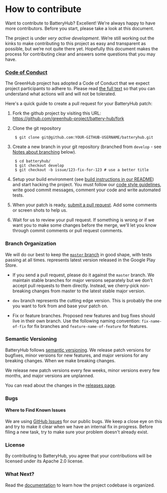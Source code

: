 # How to contribute

Want to contribute to BatteryHub? Excellent! We're always happy to have more contributors. Before you start, please take a look at this document. 

The project is under *very active development*. We’re still working out the kinks to make contributing to this project as easy and transparent as possible, but we’re not quite there yet. Hopefully this document makes the process for contributing clear and answers some questions that you may have.


### [Code of Conduct](CODE_OF_CONDUCT.md)

The GreenHub project has adopted a Code of Conduct that we expect project participants to adhere to. Please read [the full text](CODE_OF_CONDUCT.md) so that you can understand what actions will and will not be tolerated.

Here's a quick guide to create a pull request for your BatteryHub patch:

1. Fork the github project by visiting this URL: https://github.com/greenhub-project/battery-hub/fork

2. Clone the git repository

        $ git clone git@github.com:YOUR-GITHUB-USERNAME/batteryhub.git

3. Create a new branch in your git repository (branched from `develop` - see [Notes about branching](#branching) below).

        $ cd batteryhub/
        $ git checkout develop
        $ git checkout -b issue/123-fix-for-123 # use a better title

4. Setup your build environment (see [build instructions in our README](README.md#build-instructions)) and start hacking the project. You must follow our [code style guidelines](CODESTYLE.md), write good commit messages, comment your code and write automated tests.

5. When your patch is ready, [submit a pull request](https://github.com/greenhub-project/batteryhub/compare/). Add some comments or screen shots to help us.

6. Wait for us to review your pull request. If something is wrong or if we want you to make some changes before the merge, we'll let you know through commit comments or pull request comments.

### Branch Organization

We will do our best to keep the [`master` branch](https://github.com/greenhub-project/batteryhub/tree/master) in good shape, with tests passing at all times. represents latest version released in the Google Play Store.

- If you send a pull request, please do it against the `master` branch. We maintain stable branches for major versions separately but we don't accept pull requests to them directly. Instead, we cherry-pick non-breaking changes from master to the latest stable major version.

- `dev` branch represents the cutting edge version. This is probably the one you want to fork from and base your patch on.

- Fix or feature branches. Proposed new features and bug fixes should live in their own branch. Use the following naming convention: `fix-name-of-fix` for fix branches and `feature-name-of-feature` for features.

### Semantic Versioning

BatteryHub follows [semantic versioning](http://semver.org/). We release patch versions for bugfixes, minor versions for new features, and major versions for any breaking changes. When we make breaking changes.

We release new patch versions every few weeks, minor versions every few months, and major versions are unplanned.

You can read about the changes in the [releases page](https://github.com/greenhub-project/batteryhub/releases).

### Bugs

#### Where to Find Known Issues

We are using [GitHub Issues](https://github.com/greenhub-project/batteryhub/issues) for our public bugs. We keep a close eye on this and try to make it clear when we have an internal fix in progress. Before filing a new task, try to make sure your problem doesn't already exist.

### License

By contributing to BatteryHub, you agree that your contributions will be licensed under its Apache 2.0 license.

### What Next?

Read the [documentation](https://docs.greenhubproject.org) to learn how the project codebase is organized.